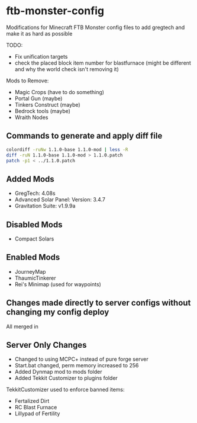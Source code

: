 ftb-monster-config
==================

Modifications for Minecraft FTB Monster config files to add gregtech and make it
as hard as possible

TODO:
* Fix unification targets
* check the placed block item number for blastfurnace (might be different and
  why the world check isn't removing it)

Mods to Remove:
* Magic Crops (have to do something)
* Portal Gun (maybe)
* Tinkers Construct (maybe)
* Bedrock tools (maybe)
* Wraith Nodes

Commands to generate and apply diff file
--------------------------------------------------------------------------
``` bash
colordiff -ruNw 1.1.0-base 1.1.0-mod | less -R
diff -ruN 1.1.0-base 1.1.0-mod > 1.1.0.patch
patch -p1 < ../1.1.0.patch
```

Added Mods
---------------------------------------------------------------------------
* GregTech: 4.08s
* Advanced Solar Panel: Version: 3.4.7
* Gravitation Suite: v1.9.9a

Disabled Mods
---------------------------------------------------------------------------
* Compact Solars

Enabled Mods
---------------------------------------------------------------------------
* JourneyMap
* ThaumicTinkerer
* Rei's Minimap (used for waypoints)

Changes made directly to server configs without changing my config deploy
----------------------------------------------------------------------------
All merged in

Server Only Changes
----------------------------------------------------------------------------
* Changed to using MCPC+ instead of pure forge server
* Start.bat changed, perm memory increased to 256
* Added Dynmap mod to mods folder
* Added Tekkit Customizer to plugins folder

TekkitCustomizer used to enforce banned items:
* Fertalized Dirt
* RC Blast Furnace
* Lillypad of Fertility
